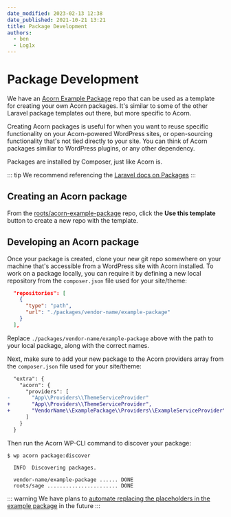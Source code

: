```yaml
---
date_modified: 2023-02-13 12:38
date_published: 2021-10-21 13:21
title: Package Development
authors:
  - ben
  - Log1x
---
```


# Package Development

We have an [Acorn Example Package](https://github.com/roots/acorn-example-package) repo that can be used as a template for creating your own Acorn packages. It's similar to some of the other Laravel package templates out there, but more specific to Acorn.

Creating Acorn packages is useful for when you want to reuse specific functionality on your Acorn-powered WordPress sites, or open-sourcing functionality that's not tied directly to your site. You can think of Acorn packages similiar to WordPress plugins, or any other dependency.

Packages are installed by Composer, just like Acorn is.

::: tip
We recommend referencing the [Laravel docs on Packages](https://laravel.com/docs/9.x/packages)
:::

## Creating an Acorn package

From the [roots/acorn-example-package](https://github.com/roots/acorn-example-package) repo, click the **Use this template** button to create a new repo with the template.

## Developing an Acorn package

Once your package is created, clone your new git repo somewhere on your machine that's accessible from a WordPress site with Acorn installed. To work on a package locally, you can require it by defining a new local repository from the `composer.json` file used for your site/theme:

```json
  "repositories": [
    {
      "type": "path",
      "url": "./packages/vendor-name/example-package"
    }
  ],
```

Replace `./packages/vendor-name/example-package` above with the path to your local package, along with the correct names.

Next, make sure to add your new package to the Acorn providers array from the `composer.json` file used for your site/theme:

```diff
  "extra": {
    "acorn": {
      "providers": [
-       "App\\Providers\\ThemeServiceProvider"
+       "App\\Providers\\ThemeServiceProvider",
+       "VendorName\\ExamplePackage\\Providers\\ExampleServiceProvider"
      ]
    }
  }
```

Then run the Acorn WP-CLI command to discover your package: 

```shell
$ wp acorn package:discover

  INFO  Discovering packages.

  vendor-name/example-package ...... DONE
  roots/sage ....................... DONE
```

::: warning
We have plans to [automate replacing the placeholders in the example package](https://github.com/roots/acorn-example-package/issues/2) in the future
:::
